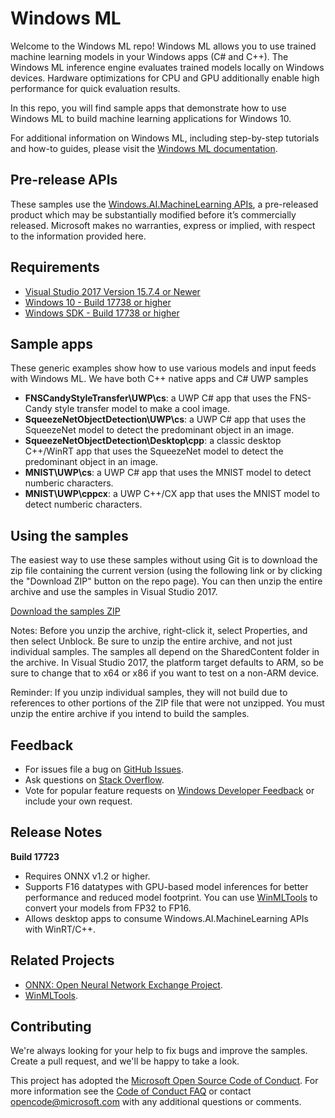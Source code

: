 # Windows ML

Welcome to the Windows ML repo! Windows ML allows you to use trained machine learning models in your Windows apps (C# and C++). The Windows ML inference engine evaluates trained models locally on Windows devices. Hardware optimizations for CPU and GPU additionally enable high performance for quick evaluation results.

In this repo, you will find sample apps that demonstrate how to use Windows ML to build machine learning applications for Windows 10. 

For additional information on Windows ML, including step-by-step tutorials and how-to guides, please visit the [Windows ML documentation](https://docs.microsoft.com/en-us/windows/ai/).

## Pre-release APIs

These samples use the [Windows.AI.MachineLearning APIs](https://docs.microsoft.com/uwp/api/windows.ai.machinelearning), a pre-released product which may be substantially modified before it’s commercially released. Microsoft makes no warranties, express or implied, with respect to the information provided here.

## Requirements

- [Visual Studio 2017 Version 15.7.4 or Newer](https://developer.microsoft.com/en-us/windows/downloads)
- [Windows 10 - Build 17738 or higher](https://www.microsoft.com/en-us/software-download/windowsinsiderpreviewiso)
- [Windows SDK - Build 17738 or higher](https://www.microsoft.com/en-us/software-download/windowsinsiderpreviewSDK)

## Sample apps

These generic examples show how to use various models and input feeds with Windows ML. We have both C++ native apps and C# UWP samples

- **FNSCandyStyleTransfer\UWP\cs**: a UWP C# app that uses the FNS-Candy style transfer model to make a cool image.
- **SqueezeNetObjectDetection\UWP\cs**: a UWP C# app that uses the SqueezeNet model to detect the predominant object in an image.
- **SqueezeNetObjectDetection\Desktop\cpp**: a classic desktop C++/WinRT app that uses the SqueezeNet model to detect the predominant object in an image.
- **MNIST\UWP\cs**: a UWP C# app that uses the MNIST model to detect numberic characters.
- **MNIST\UWP\cppcx**: a UWP C++/CX app that uses the MNIST model to detect numberic characters.



## Using the samples
The easiest way to use these samples without using Git is to download the zip file containing the current version (using the following link or by clicking the "Download ZIP" button on the repo page). You can then unzip the entire archive and use the samples in Visual Studio 2017.

[Download the samples ZIP](https://github.com/Microsoft/Windows-Machine-Learning/archive/master.zip)

Notes:
Before you unzip the archive, right-click it, select Properties, and then select Unblock.
Be sure to unzip the entire archive, and not just individual samples. The samples all depend on the SharedContent folder in the archive.
In Visual Studio 2017, the platform target defaults to ARM, so be sure to change that to x64 or x86 if you want to test on a non-ARM device.

Reminder: If you unzip individual samples, they will not build due to references to other portions of the ZIP file that were not unzipped. You must unzip the entire archive if you intend to build the samples.

## Feedback
- For issues file a bug on [GitHub Issues](https://github.com/Microsoft/Windows-Machine-Learning/issues).
- Ask questions on [Stack Overflow](https://stackoverflow.com/questions/tagged/windows-machine-learning).
- Vote for popular feature requests on [Windows Developer Feedback](https://wpdev.uservoice.com/forums/110705-universal-windows-platform?category_id=341035) or include your own request.

## Release Notes
**Build 17723**
- Requires ONNX v1.2 or higher.
- Supports F16 datatypes with GPU-based model inferences for better performance and reduced model footprint. You can use [WinMLTools](https://pypi.org/project/winmltools/) to convert your models from FP32 to FP16.
- Allows desktop apps to consume Windows.AI.MachineLearning APIs with WinRT/C++.

## Related Projects
 - [ONNX: Open Neural Network Exchange Project](https://onnx.ai/).
 - [WinMLTools](https://pypi.org/project/winmltools/).

## Contributing

We're always looking for your help to fix bugs and improve the samples. Create a pull request, and we'll be happy to take a look.

This project has adopted the [Microsoft Open Source Code of Conduct](https://opensource.microsoft.com/codeofconduct/).
For more information see the [Code of Conduct FAQ](https://opensource.microsoft.com/codeofconduct/faq/) or
contact [opencode@microsoft.com](mailto:opencode@microsoft.com) with any additional questions or comments.

